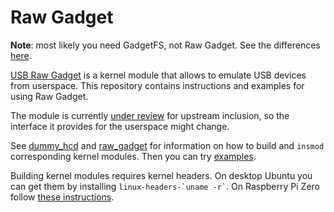 Raw Gadget
==========

__Note__: most likely you need GadgetFS, not Raw Gadget. See the differences [here](https://github.com/google/kasan/blob/usb-fuzzer/Documentation/usb/raw-gadget.rst#comparison-to-gadgetfs).

[USB Raw Gadget](https://github.com/google/kasan/blob/usb-fuzzer/Documentation/usb/raw-gadget.rst) is a kernel module that allows to emulate USB devices from userspace.
This repository contains instructions and examples for using Raw Gadget.

The module is currently [under review](https://patchwork.kernel.org/cover/11332295/) for upstream inclusion, so the interface it provides for the userspace might change.

See [dummy_hcd](/dummy_hcd) and [raw_gadget](/raw_gadget) for information on how to build and `insmod` corresponding kernel modules. Then you can try [examples](/examples).

Building kernel modules requires kernel headers.
On desktop Ubuntu you can get them by installing `` linux-headers-`uname -r` ``.
On Raspberry Pi Zero follow [these instructions](https://github.com/notro/rpi-source/wiki).
